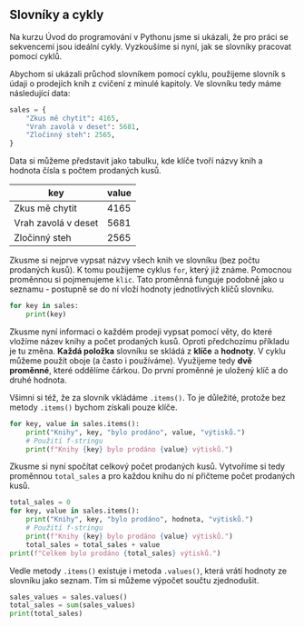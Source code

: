 ## Slovníky a cykly

Na kurzu Úvod do programování v Pythonu jsme si ukázali, že pro práci se sekvencemi jsou ideální cykly. Vyzkoušíme si nyní, jak se slovníky pracovat pomocí cyklů.

Abychom si ukázali průchod slovníkem pomocí cyklu, použijeme slovník s údaji o prodejích knih z cvičení z minulé kapitoly. Ve slovníku tedy máme následující data:

```py
sales = {
    "Zkus mě chytit": 4165,
    "Vrah zavolá v deset": 5681,
    "Zločinný steh": 2565,
}
```

Data si můžeme představit jako tabulku, kde klíče tvoří názvy knih a hodnota čísla s počtem prodaných kusů.

| key | value |
|------------|----------------|
| Zkus mě chytit | 4165 |
| Vrah zavolá v deset | 5681 |
| Zločinný steh | 2565 |

Zkusme si nejprve vypsat názvy všech knih ve slovníku (bez počtu prodaných kusů). K tomu použijeme cyklus `for`, který již známe. Pomocnou proměnnou si pojmenujeme `klic`. Tato proměnná funguje podobně jako u seznamu - postupně se do ní vloží hodnoty jednotlivých klíčů slovníku.

```py
for key in sales:
    print(key)
```

Zkusme nyní informaci o každém prodeji vypsat pomocí věty, do které vložíme název knihy a počet prodaných kusů. Oproti předchozímu příkladu je tu změna. **Každá položka** slovníku se skládá z **klíče** a **hodnoty**. V cyklu můžeme použít oboje (a často i používáme). Využijeme tedy **dvě proměnné**, které oddělíme čárkou. Do první proměnné je uložený klíč a do druhé hodnota. 

Všimni si též, že za slovník vkládáme `.items()`. To je důležité, protože bez metody `.items()` bychom získali pouze klíče.


```py
for key, value in sales.items():
    print("Knihy", key, "bylo prodáno", value, "výtisků.")
    # Použití f-stringu
    print(f"Knihy {key} bylo prodáno {value} výtisků.")
```

Zkusme si nyní spočítat celkový počet prodaných kusů. Vytvoříme si tedy proměnnou `total_sales` a pro každou knihu do ní přičteme počet prodaných kusů.

```py
total_sales = 0
for key, value in sales.items():
    print("Knihy", key, "bylo prodáno", hodnota, "výtisků.")
    # Použití f-stringu
    print(f"Knihy {key} bylo prodáno {value} výtisků.")
    total_sales = total_sales + value
print(f"Celkem bylo prodáno {total_sales} výtisků.")
```

Vedle metody `.items()` existuje i metoda `.values()`, která vrátí hodnoty ze slovníku jako seznam. Tím si můžeme výpočet součtu zjednodušit.

```py
sales_values = sales.values()
total_sales = sum(sales_values)
print(total_sales)
```
